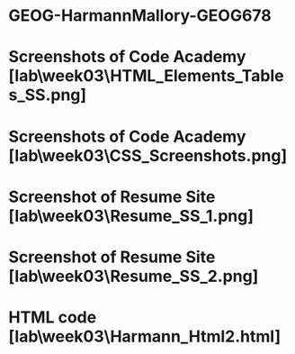 # GEOG-HarmannMallory-GEOG678

# Screenshots of Code Academy [lab\week03\HTML_Elements_Tables_SS.png]
# Screenshots of Code Academy [lab\week03\CSS_Screenshots.png]
# Screenshot of Resume Site [lab\week03\Resume_SS_1.png]
# Screenshot of Resume Site [lab\week03\Resume_SS_2.png]
# HTML code [lab\week03\Harmann_Html2.html]
